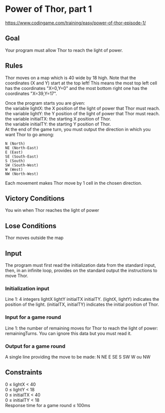 # Power of Thor, part 1
https://www.codingame.com/training/easy/power-of-thor-episode-1/

## Goal
Your program must allow Thor to reach the light of power.

## Rules
Thor moves on a map which is 40 wide by 18 high. Note that the coordinates (X and Y) start at the top left! This means the most top left cell has the coordinates "X=0,Y=0" and the most bottom right one has the coordinates "X=39,Y=17".

Once the program starts you are given: <br>
the variable lightX: the X position of the light of power that Thor must reach. <br>
the variable lightY: the Y position of the light of power that Thor must reach. <br>
the variable initialTX: the starting X position of Thor. <br>
the variable initialTY: the starting Y position of Thor. <br>
At the end of the game turn, you must output the direction in which you want Thor to go among:
	
    N (North)
    NE (North-East)
    E (East)
    SE (South-East)
    S (South)
    SW (South-West)
    W (West)
    NW (North-West)

Each movement makes Thor move by 1 cell in the chosen direction.
 
 
## Victory Conditions
You win when Thor reaches the light of power
 
## Lose Conditions
Thor moves outside the map

## Input
The program must first read the initialization data from the standard input, then, in an infinite loop, provides on the standard output the instructions to move Thor.

### Initialization input
Line 1: 4 integers lightX lightY initialTX initialTY. (lightX, lightY) indicates the position of the light. (initialTX, initialTY) indicates the initial position of Thor.

### Input for a game round
Line 1: the number of remaining moves for Thor to reach the light of power: remainingTurns. You can ignore this data but you must read it.

### Output for a game round
A single line providing the move to be made: N NE E SE S SW W ou NW

## Constraints
0 ≤ lightX < 40 <br>
0 ≤ lightY < 18 <br>
0 ≤ initialTX < 40 <br>
0 ≤ initialTY < 18 <br>
Response time for a game round ≤ 100ms

